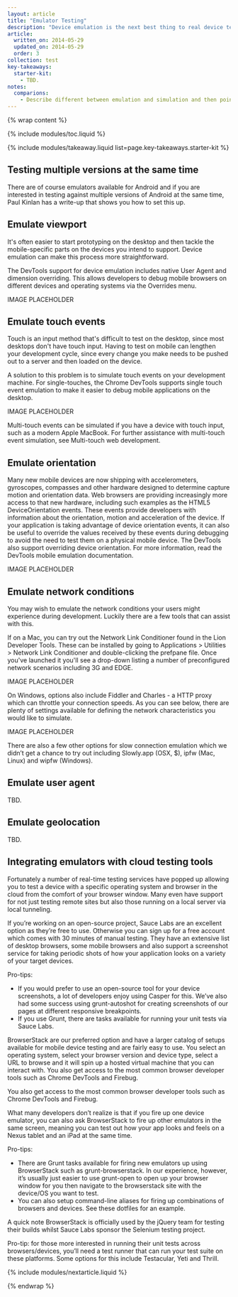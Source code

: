 ```yaml
---
layout: article
title: "Emulator Testing"
description: "Device emulation is the next best thing to real device testing."
article:
  written_on: 2014-05-29
  updated_on: 2014-05-29
  order: 3
collection: test
key-takeaways:
  starter-kit:
    - TBD.
notes:
  comparions:
    - Describe different between emulation and simulation and then point to simulation docs. Emulation is more than simulation. It tries to mimic everything about the device, not just the layout, for example.
---
```

{% wrap content %}

{% include modules/toc.liquid %}

{% include modules/takeaway.liquid list=page.key-takeaways.starter-kit %}

## Testing multiple versions at the same time

There are of course emulators available for Android and if you are interested in testing against multiple versions of Android at the same time, Paul Kinlan has a write-up that shows you how to set this up.

## Emulate viewport

It's often easier to start prototyping on the desktop and then tackle the mobile-specific parts on the devices you intend to support. Device emulation can make this process more straightforward.

The DevTools support for device emulation includes native User Agent and dimension overriding. This allows developers to debug mobile browsers on different devices and operating systems via the Overrides menu.

IMAGE PLACEHOLDER

## Emulate touch events

Touch is an input method that's difficult to test on the desktop, since most desktops don't have touch input. Having to test on mobile can lengthen your development cycle, since every change you make needs to be pushed out to a server and then loaded on the device.

A solution to this problem is to simulate touch events on your development machine. For single-touches, the Chrome DevTools supports single touch event emulation to make it easier to debug mobile applications on the desktop.

IMAGE PLACEHOLDER

Multi-touch events can be simulated if you have a device with touch input, such as a modern Apple MacBook. For further assistance with multi-touch event simulation, see Multi-touch web development.

## Emulate orientation

Many new mobile devices are now shipping with accelerometers, gyroscopes, compasses and other hardware designed to determine capture motion and orientation data.
Web browsers are providing increasingly more access to that new hardware, including such examples as the HTML5 DeviceOrientation events. These events provide developers with information about the orientation, motion and acceleration of the device.
If your application is taking advantage of device orientation events, it can also be useful to override the values received by these events during debugging to avoid the need to test them on a physical mobile device.
The DevTools also support overriding device orientation.
For more information, read the DevTools mobile emulation documentation.

IMAGE PLACEHOLDER

## Emulate network conditions

You may wish to emulate the network conditions your users might experience during development. Luckily there are a few tools that can assist with this. 

If on a Mac, you can try out the Network Link Conditioner found in the Lion Developer Tools. These can be installed by going to Applications > Utilities > Network Link Conditioner and double-clicking the prefpane file.  Once you've launched it you'll see a drop-down listing a number of preconfigured network scenarios including 3G and EDGE.

IMAGE PLACEHOLDER

On Windows, options also include Fiddler and Charles - a HTTP proxy which can throttle your connection speeds. As you can see below, there are plenty of settings available for defining the network characteristics you would like to simulate.

IMAGE PLACEHOLDER

There are also a few other options for slow connection emulation which we didn’t get a chance to try out including Slowly.app (OSX, $), ipfw (Mac, Linux) and wipfw (Windows).

## Emulate user agent

TBD.

## Emulate geolocation

TBD.

## Integrating emulators with cloud testing tools

Fortunately a number of real-time testing services have popped up allowing you
to test a device with a specific operating system and browser in the cloud
from the comfort of your browser window.
Many even have support for not just testing remote sites
but also those running on a local server via local tunneling.

If you’re working on an open-source project,
Sauce Labs are an excellent option as they’re free to use.
Otherwise you can sign up for a free account which comes with 30 minutes of manual testing.
They have an extensive list of desktop browsers,
some mobile browsers and also support a screenshot service for taking periodic shots
of how your application looks on a variety of your target devices.

Pro-tips:
* If you would prefer to use an open-source tool for your device screenshots,
a lot of developers enjoy using Casper for this.
We’ve also had some success using grunt-autoshot for creating screenshots of our pages
at different responsive breakpoints.
* If you use Grunt,
there are tasks available for running your unit tests via Sauce Labs.

BrowserStack are our preferred option and have a larger catalog of setups available
for mobile device testing and are fairly easy to use.
You select an operating system, select your browser version and device type,
select a URL to browse and it will spin up a hosted virtual machine
that you can interact with.
You also get access to the most common browser developer tools
such as Chrome DevTools and Firebug.

You also get access to the most common browser developer tools
such as Chrome DevTools and Firebug.

What many developers don’t realize is that if you fire up one device emulator,
you can also ask BrowserStack to fire up other emulators in the same screen,
meaning you can test out how your app looks and feels
on a Nexus tablet and an iPad at the same time.

Pro-tips:

* There are Grunt tasks available for firing new emulators up using BrowserStack
such as grunt-browserstack.
In our experience, however, it’s usually just easier to use grunt-open
to open up your browser window for you then navigate to the browserstack site
with the device/OS you want to test.
* You can also setup command-line aliases
for firing up combinations of browsers and devices.
See these dotfiles for an example.

A quick note BrowserStack is officially used by the jQuery team for testing their builds whilst Sauce Labs sponsor the Selenium testing project.

Pro-tip: for those more interested in running their unit tests
across browsers/devices,
you’ll need a test runner that can run your test suite on these platforms.
Some options for this include Testacular, Yeti and Thrill.

{% include modules/nextarticle.liquid %}

{% endwrap %}
